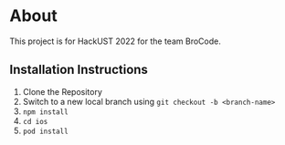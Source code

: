 # About
This project is for HackUST 2022 for the team BroCode.

## Installation Instructions
1. Clone the Repository
2. Switch to a new local branch using `git checkout -b <branch-name>`
3. `npm install`
5. `cd ios`
6. `pod install`

